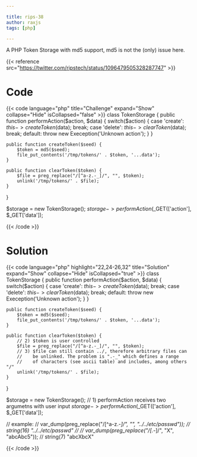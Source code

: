```yaml
---

title: rips-38
author: raxjs
tags: [php]

---
```


A PHP Token Storage with md5 support, md5 is not the (only) issue here.

<!--more-->
{{< reference src="https://twitter.com/ripstech/status/1096479505328287747" >}}

# Code
{{< code language="php"  title="Challenge" expand="Show" collapse="Hide" isCollapsed="false" >}}
class TokenStorage {
    public function performAction($action, $data) {
        switch($action) {
            case 'create':
                $this->createToken($data);
                break;
            case 'delete':
                $this->clearToken($data);
                break;
            default:
                throw new Exeception('Unknown action');
        }
    }

    public function createToken($seed) {
        $token = md5($seed);
        file_put_contents('/tmp/tokens/' . $token, '...data');
    }

    public function clearToken($token) {
        $file = preg_replace("/[^a-z.-_]/", "", $token);
        unlink('/tmp/tokens/' . $file);
    }
}

$storage = new TokenStorage();
$storage->performAction($_GET(['action'], $_GET['data']);

{{< /code >}}

# Solution
{{< code language="php" highlight="22,24-26,32" title="Solution" expand="Show" collapse="Hide" isCollapsed="true" >}}
class TokenStorage {
    public function performAction($action, $data) {
        switch($action) {
            case 'create':
                $this->createToken($data);
                break;
            case 'delete':
                $this->clearToken($data);
                break;
            default:
                throw new Exeception('Unknown action');
        }
    }

    public function createToken($seed) {
        $token = md5($seed);
        file_put_contents('/tmp/tokens/' . $token, '...data');
    }

    public function clearToken($token) {
        // 2) $token is user controlled
        $file = preg_replace("/[^a-z.-_]/", "", $token);
        // 3) $file can still contain ../, therefore arbitrary files can
        //    be unlinked. The problem is ".-_" which defines a range
        //    of characters (see ascii table) and includes, among others "/"
        unlink('/tmp/tokens/' . $file);
    }
}

$storage = new TokenStorage();
// 1) performAction receives two argumetns with user input
$storage->performAction($_GET(['action'], $_GET['data']);

// example:
// var_dump(preg_replace("/[^a-z.-_]/", "", "../../etc/passwd"));
// string(16) "../../etc/passwd"
//
// var_dump(preg_replace("/[.-_]/", "X", "abcAbc5"));
// string(7) "abcXbcX"

{{< /code >}}
